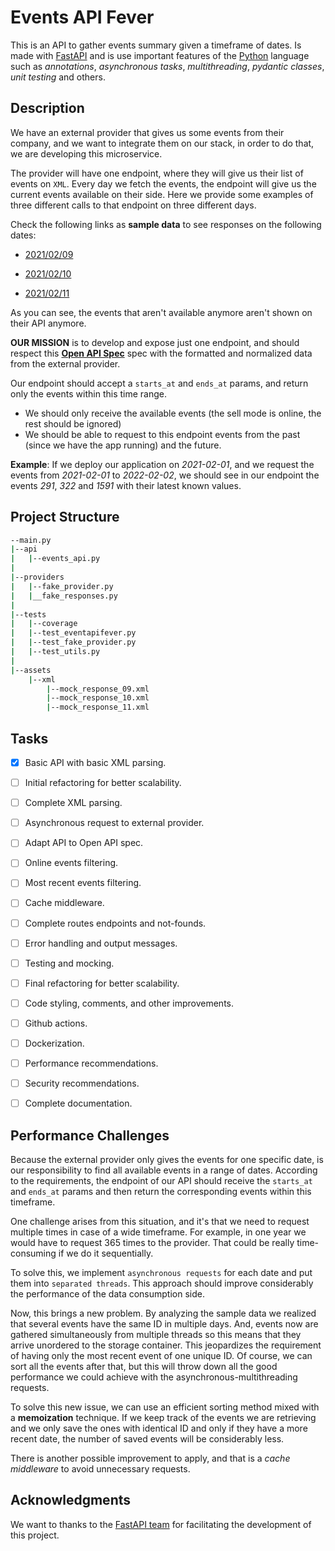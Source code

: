 # **Events API Fever**

This is an API to gather events summary given a timeframe of dates. Is made with [FastAPI](https://fastapi.tiangolo.com/) and is use important features of the [Python](https://www.python.org/) language such as *annotations*, *asynchronous tasks*, *multithreading*, *pydantic classes*, *unit testing* and others.


## Description

We have an external provider that gives us some events from their company, and we want to integrate them on our stack, in order to do that, we are developing this microservice.

The provider will have one endpoint, where they will give us their list of events on `XML`. Every day we fetch the events, the endpoint will give us the current events available on their side. Here we provide some examples of three different calls to that endpoint on three different days.

Check the following links as **sample data**  to see responses on the following dates:

- [2021/02/09](https://gist.githubusercontent.com/miguelgf/fac9761c528befe700be6f94cdccdaa9/raw/80e552779c5c108bf0d076395bc5421784251bc0/response_2021-02-09.xml)

- [2021/02/10](https://gist.githubusercontent.com/miguelgf/38c5a6f6bc7630f9c8fd0a23f4c8327f/raw/203d2d556274369d5f035f079a49a0a45e77b872/response_2021-02-10.xml)

- [2021/02/11](https://gist.githubusercontent.com/miguelgf/37f1bea60e0fa262680e6e5031cfb038/raw/5df981e215949ba04a342acc7a36a18ea1c1310a/response_2021-02-11.xml)


As you can see, the events that aren't available anymore aren't shown on their API anymore.

**OUR MISSION** is to develop and expose just one endpoint, and should respect this [**Open API Spec**](https://app.swaggerhub.com/apis-docs/luis-pintado-feverup/backend-test/1.0.0) spec with the formatted and normalized data from the external provider.

Our endpoint should accept a `starts_at` and `ends_at` params, and return only the events within this time range.
- We should only receive the available events (the sell mode is online, the rest should be ignored)
- We should be able to request to this endpoint events from the past (since we have the app running) and the future. 
  
**Example**: If we deploy our application on *2021-02-01*, and we request the events from *2021-02-01* to *2022-02-02*, we should
see in our endpoint the events *291*, *322* and *1591* with their latest known values. 

## Project Structure

```bash
--main.py
|--api
|   |--events_api.py
|
|--providers
|   |--fake_provider.py
|   |__fake_responses.py
|
|--tests
|   |--coverage
|   |--test_eventapifever.py
|   |--test_fake_provider.py
|   |--test_utils.py
|
|--assets
    |--xml
        |--mock_response_09.xml
        |--mock_response_10.xml
        |--mock_response_11.xml
```

## Tasks

- [X] Basic API with basic XML parsing.
- [ ] Initial refactoring for better scalability.
- [ ] Complete XML parsing.
- [ ] Asynchronous request to external provider.
- [ ] Adapt API to Open API spec.
- [ ] Online events filtering.
- [ ] Most recent events filtering.
- [ ] Cache middleware.
- [ ] Complete routes endpoints and not-founds.
- [ ] Error handling and output messages.
- [ ] Testing and mocking.
- [ ] Final refactoring for better scalability.
- [ ] Code styling, comments, and other improvements.
- [ ] Github actions.
- [ ] Dockerization.
- [ ] Performance recommendations.
- [ ] Security recommendations.
- [ ] Complete documentation.


## Performance Challenges

Because the external provider only gives the events for one specific date, is our responsibility to find all available events in a range of dates. According to the requirements, the endpoint of our API should receive the `starts_at` and `ends_at` params and then return the corresponding events within this timeframe.

One challenge arises from this situation, and it's that we need to request multiple times in case of a wide timeframe. For example, in one year we would have to request 365 times to the provider. That could be really time-consuming if we do it sequentially.

To solve this, we implement `asynchronous requests` for each date and put them into `separated threads`. This approach should improve considerably the performance of the data consumption side.

Now, this brings a new problem. By analyzing the sample data we realized that several events have the same ID in multiple days. And, events now are gathered simultaneously from multiple threads so this means that they arrive unordered to the storage container. This jeopardizes the requirement of having only the most recent event of one unique ID. Of course, we can sort all the events after that, but this will throw down all the good performance we could achieve with the asynchronous-multithreading requests.

To solve this new issue, we can use an efficient sorting method mixed with a **memoization** technique. If we keep track of the events we are retrieving and we only save the ones with identical ID and only if they have a more recent date, the number of saved events will be considerably less. 

There is another possible improvement to apply, and that is a *cache middleware* to avoid unnecessary requests.

## Acknowledgments

We want to thanks to the [FastAPI team](https://github.com/tiangolo/fastapi/graphs/contributors) for facilitating the development of this project.